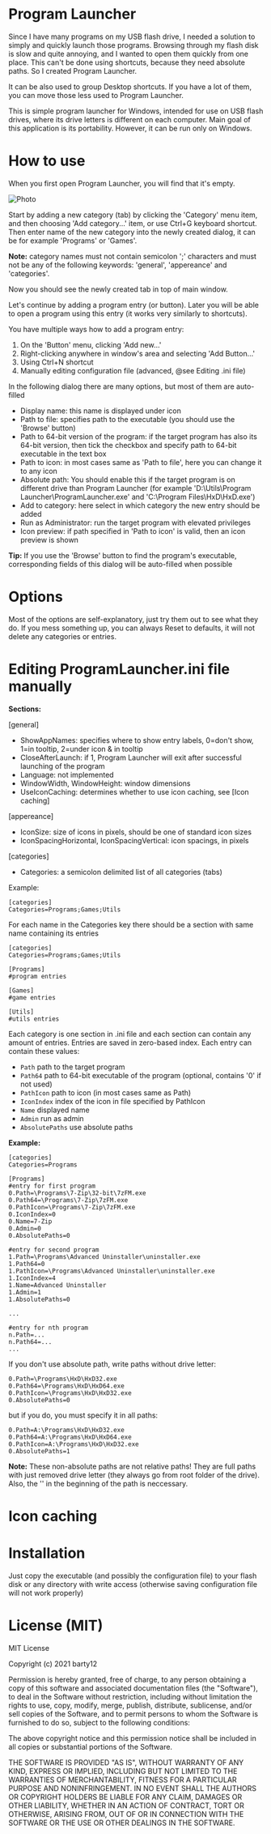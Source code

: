 # Program Launcher
Since I have many programs on my USB flash drive, I needed a solution to simply and quickly launch those programs. Browsing through my flash disk is slow and quite annoying, and I wanted to open them quickly from one place. This can't be done using shortcuts, because they need absolute paths. So I created Program Launcher.

It can be also used to group Desktop shortcuts. If you have a lot of them, you can move those less used to Program Launcher.


This is simple program launcher for Windows, intended for use on USB flash drives, where its drive letters is different on each computer. Main goal of this application is its portability. However, it can be run only on Windows.


# How to use
When you first open Program Launcher, you will find that it's empty.

![Photo](https://github.com/barty32/program-launcher/blob/dev/pics/start.png)

Start by adding a new category (tab) by clicking the 'Category' menu item, and then choosing 'Add category...' item, or use Ctrl+G keyboard shortcut. Then enter name of the new category into the newly created dialog, it can be for example 'Programs' or 'Games'.

**Note:** category names must not contain semicolon ';' characters and must not be any of the following keywords: 'general', 'appereance' and 'categories'.

Now you should see the newly created tab in top of main window.

Let's continue by adding a program entry (or button). Later you will be able to open a program using this entry (it works very similarly to shortcuts).

You have multiple ways how to add a program entry:
1. On the 'Button' menu, clicking 'Add new...'
2. Right-clicking anywhere in window's area and selecting 'Add Button...'
3. Using Ctrl+N shortcut
4. Manually editing configuration file (advanced, @see Editing .ini file)

In the following dialog there are many options, but most of them are auto-filled

- Display name: this name is displayed under icon 
- Path to file: specifies path to the executable (you should use the 'Browse' button)
- Path to 64-bit version of the program: if the target program has also its 64-bit version, then tick the checkbox and specify path to 64-bit executable in the text box
- Path to icon: in most cases same as 'Path to file', here you can change it to any icon
- Absolute path: You should enable this if the target program is on different drive than Program Launcher (for example 'D:\Utils\Program Launcher\ProgramLauncher.exe' and 'C:\Program Files\HxD\HxD.exe')
- Add to category: here select in which category the new entry should be added
- Run as Administrator: run the target program with elevated privileges
- Icon preview: if path specified in 'Path to icon' is valid, then an icon preview is shown

**Tip:** If you use the 'Browse' button to find the program's executable, corresponding fields of this dialog will be auto-filled when possible


# Options
Most of the options are self-explanatory, just try them out to see what they do. If you mess something up, you can always Reset to defaults, it will not delete any categories or entries.



# Editing ProgramLauncher.ini file manually

**Sections:**

[general]
- ShowAppNames:
specifies where to show entry labels, 0=don't show, 1=in tooltip, 2=under icon & in tooltip
- CloseAfterLaunch: if 1, Program Launcher will exit after successful launching of the program
- Language: not implemented
- WindowWidth, WindowHeight: window dimensions
- UseIconCaching: determines whether to use icon caching, see [Icon caching]

[appereance]
- IconSize: size of icons in pixels, should be one of standard icon sizes
- IconSpacingHorizontal, IconSpacingVertical: icon spacings, in pixels

[categories]
- Categories: a semicolon delimited list of all categories (tabs)

Example:
```
[categories]
Categories=Programs;Games;Utils
```

For each name in the Categories key there should be a section with same name containing its entries

```
[categories]
Categories=Programs;Games;Utils

[Programs]
#program entries

[Games]
#game entries

[Utils]
#utils entries
```
Each category is one section in .ini file and each section can contain any amount of entries. Entries are saved in zero-based index. Each entry can contain these values:
- `Path` path to the target program
- `Path64` path to 64-bit executable of the program (optional, contains '0' if not used)
- `PathIcon` path to icon (in most cases same as Path)
- `IconIndex` index of the icon in file specified by PathIcon
- `Name` displayed name
- `Admin` run as admin
- `AbsolutePaths` use absolute paths

**Example:**
```
[categories]
Categories=Programs

[Programs]
#entry for first program
0.Path=\Programs\7-Zip\32-bit\7zFM.exe
0.Path64=\Programs\7-Zip\7zFM.exe
0.PathIcon=\Programs\7-Zip\7zFM.exe
0.IconIndex=0
0.Name=7-Zip
0.Admin=0
0.AbsolutePaths=0

#entry for second program
1.Path=\Programs\Advanced Uninstaller\uninstaller.exe
1.Path64=0
1.PathIcon=\Programs\Advanced Uninstaller\uninstaller.exe
1.IconIndex=4
1.Name=Advanced Uninstaller
1.Admin=1
1.AbsolutePaths=0

...

#entry for nth program
n.Path=...
n.Path64=...
...

```

If you don't use absolute path, write paths without drive letter:

```
0.Path=\Programs\HxD\HxD32.exe
0.Path64=\Programs\HxD\HxD64.exe
0.PathIcon=\Programs\HxD\HxD32.exe
0.AbsolutePaths=0
```

but if you do, you must specify it in all paths:
```
0.Path=A:\Programs\HxD\HxD32.exe
0.Path64=A:\Programs\HxD\HxD64.exe
0.PathIcon=A:\Programs\HxD\HxD32.exe
0.AbsolutePaths=1
```

**Note:**
These non-absolute paths are not relative paths! They are full paths with just removed drive letter (they always go from root folder of the drive). Also, the '\' in the beginning of the path is neccessary.


# Icon caching



# Installation
Just copy the executable (and possibly the configuration file) to your flash disk or any directory with write access (otherwise saving configuration file will not work properly)


# License (MIT)

MIT License

Copyright (c) 2021 barty12

Permission is hereby granted, free of charge, to any person obtaining a copy
of this software and associated documentation files (the "Software"), to deal
in the Software without restriction, including without limitation the rights
to use, copy, modify, merge, publish, distribute, sublicense, and/or sell
copies of the Software, and to permit persons to whom the Software is
furnished to do so, subject to the following conditions:

The above copyright notice and this permission notice shall be included in all
copies or substantial portions of the Software.

THE SOFTWARE IS PROVIDED "AS IS", WITHOUT WARRANTY OF ANY KIND, EXPRESS OR
IMPLIED, INCLUDING BUT NOT LIMITED TO THE WARRANTIES OF MERCHANTABILITY,
FITNESS FOR A PARTICULAR PURPOSE AND NONINFRINGEMENT. IN NO EVENT SHALL THE
AUTHORS OR COPYRIGHT HOLDERS BE LIABLE FOR ANY CLAIM, DAMAGES OR OTHER
LIABILITY, WHETHER IN AN ACTION OF CONTRACT, TORT OR OTHERWISE, ARISING FROM,
OUT OF OR IN CONNECTION WITH THE SOFTWARE OR THE USE OR OTHER DEALINGS IN THE
SOFTWARE.







